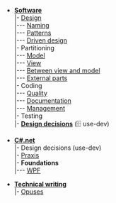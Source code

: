 - [__Software__](readme+/dev/)\
|- [Design](readme+/dev/design/)\
|--- [Naming](readme+/dev/design/readme+/code-naming.md)\
|--- [Patterns](readme+/dev/design/readme+/code-patterns.md)\
|--- [Driven design](readme+/dev/design/readme+/tdd-ddd.md)\
|- Partitioning\
|--- [Model](readme+/dev/software-parts/app-model.md)\
|--- [View](readme+/dev/software-parts/app-view.md)\
|--- [Between view and model](readme+/dev/software-parts/app-view_model.md)\
|--- [External parts](readme+/dev/software-parts/ext_parts.md)\
|- Coding\
|--- [Quality](readme+/dev/praxis/code-quality.md)\
|--- [Documentation](readme+/dev/praxis/code-docu.md)\
|--- [Management](readme+/dev/praxis/code-mngmnt.md) \
|- Testing\
|- [**Design decisions**](https://github.com/Kyriosity/use-dev/readme%2B/decisions) (🗄️ use-dev)


- [__C#.net__](readme+/.net)\
|- Design decisions (use-dev)\
|- [Praxis](readme+/.net/readme+)\
|- **Foundations**\
|--- [WPF](readme+/.net/wpf/)

- [__Technical writing__](readme+/pencraft)\
|- [Opuses](readme+/pencraft/readme+/opuses/)

